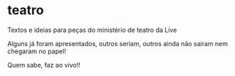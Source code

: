 # teatro
Textos e ideias para peças do ministério de teatro da Live

Alguns já foram apresentados, outros seriam, outros ainda não sairam nem chegaram no papel!

Quem sabe, faz ao vivo!!
